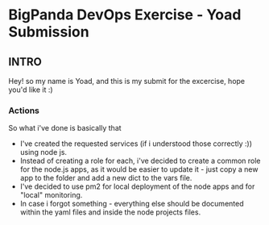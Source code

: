 # BigPanda DevOps Exercise - Yoad Submission
## INTRO
Hey! so my name is Yoad, and this is my submit for the excercise, hope you'd like it :)

### Actions
So what i've done is basically that

* I've created the requested services (if i understood those correctly :)) using node js.
* Instead of creating a role for each, i've decided to create a common role for the node.js apps, as it would be easier to update it - just copy a new app to the folder and add a new dict to the vars file.
* I've decided to use pm2 for local deployment of the node apps and for "local" monitoring.
* In case i forgot something - everything else should be documented within the yaml files and inside the node projects files.
